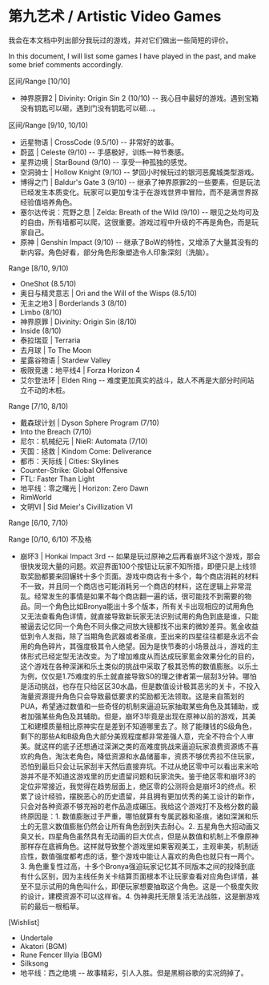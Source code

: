第九艺术 / Artistic Video Games
===

我会在本文档中列出部分我玩过的游戏，并对它们做出一些简短的评价。

In this document, I will list some games I have played in the past, and make
some brief comments accordingly.

区间/Range [10/10]

* 神界原罪2 | Divinity: Origin Sin 2 (10/10) -- 我心目中最好的游戏。遇到宝箱没有钥匙可以砸，遇到门没有钥匙可以砸...。

区间/Range [9/10, 10/10)

* 远星物语 | CrossCode (9.5/10) -- 非常好的故事。
* 蔚蓝 | Celeste (9/10) -- 手感极好，训练一种节奏感。
* 星界边境 | StarBound (9/10) -- 享受一种孤独的感觉。
* 空洞骑士 | Hollow Knight (9/10) -- 梦回小时候玩过的银河恶魔城类型游戏。
* 博得之门 | Baldur's Gate 3 (9/10) -- 继承了神界原罪2的一些要素，但是玩法已经发生本质变化。玩家可以更加专注于在游戏世界中冒险，而不是满世界抠经验值培养角色。
* 塞尔达传说：荒野之息 | Zelda: Breath of the Wild (9/10) -- 眼见之处均可及的自由，所有墙都可以爬，这很重要。游戏过程中升级的不再是角色，而是玩家自己。
* 原神 | Genshin Impact (9/10) -- 继承了BoW的特性，又增添了大量其没有的新内容。角色好看，部分角色形象塑造令人印象深刻（洗脑）。

Range [8/10, 9/10)

* OneShot (8.5/10)
* 奥日与精灵意志 | Ori and the Will of the Wisps (8.5/10)
* 无主之地3 | Borderlands 3 (8/10)
* Limbo (8/10)
* 神界原罪 | Divinity: Origin Sin (8/10)
* Inside (8/10)
* 泰拉瑞亚 | Terraria
* 去月球 | To The Moon
* 星露谷物语 | Stardew Valley
* 极限竞速：地平线4 | Forza Horizon 4
* 艾尔登法环 | Elden Ring -- 难度更加真实的战斗，敌人不再是大部分时间站立不动的木桩。

Range [7/10, 8/10)

* 戴森球计划 | Dyson Sphere Program (7/10)
* Into the Breach (7/10)
* 尼尔：机械纪元 | NieR: Automata (7/10)
* 天国：拯救 | Kindom Come: Deliverance
* 都市：天际线 | Cities: Skylines
* Counter-Strike: Global Offensive
* FTL: Faster Than Light
* 地平线：零之曙光 | Horizon: Zero Dawn
* RimWorld
* 文明VI | Sid Meier's Civillization VI

Range [6/10, 7/10)

Range [0/10, 6/10) 不及格

* 崩坏3 | Honkai Impact 3rd -- 如果是玩过原神之后再看崩坏3这个游戏，那会很快发现大量的问题。欢迎界面100个按钮让玩家不知所措，即便只是上线领取奖励都要来回辗转十多个页面。游戏中商店有十多个，每个商店消耗的材料不一致，并且同一个商店也可能消耗另一个商店的材料，这在逻辑上非常混乱。经常发生的事情是如果不每个商店翻一遍的话，很可能找不到需要的物品。同一个角色比如Bronya能出十多个版本，所有关卡出现相应的试用角色又无法查看角色详情，就直接导致新玩家无法识别试用的角色到底是谁，只能被逼去记忆同一个角色不同头像之间放大镜都找不出来的微妙差异。氪金收益低到令人发指，除了当期角色武器或者圣痕，歪出来的四星往往都是永远不会用的角色碎片，其强度极其令人绝望。因为是快节奏的小场景战斗，游戏的主体形式已经定型无法改变。为了增加难度从而达成玩家氪金效果分化的目的，这个游戏在各种深渊和乐土类似的挑战中采取了极其恐怖的数值膨胀。以乐土为例，仅仅是1.75难度的乐土就直接导致S0的理之律者第一层刮3分钟。哪怕是活动挑战，也存在只给区区30水晶，但是数值设计极其恶劣的关卡，不投入海量资源提升角色只会导致最低要求的奖励都无法领取。这是来自策划的PUA，希望通过数值和一些奇怪的机制来逼迫玩家抽取某些角色及其辅助，或者加强某些角色及其辅助。但是，崩坏3毕竟是出现在原神以前的游戏，其美工和建模质量相比原神实在是差到不知道哪里去了。除了能赚钱的S级角色，剩下的那些A和B级角色大部分美观程度都非常差强人意，完全不符合个人审美。就这样的底子还想通过深渊之类的高难度挑战来逼迫玩家浪费资源练不喜欢的角色，淘汰老角色，降低资源和水晶储蓄率，资质不够优秀拉不住玩家，恐怕到最后只会让玩家刮半天然后直接弃坑。不过从绝区零中可以看出来米哈游并不是不知道这游戏里的历史遗留问题和玩家流失。鉴于绝区零和崩坏3的定位非常接近，我觉得在趋势层面上，绝区零的公测将会是崩坏3的终点。积累了设计经验，摆脱恶心的历史遗留，并且拥有更加优秀的美工设计的新作，只会对各种资源不够充裕的老作品造成碾压。我给这个游戏打不及格分数的最终原因是：1. 数值膨胀过于严重，哪怕就算有专属武器和圣痕，诸如深渊和乐土的无意义数值膨胀仍然会让所有角色刮到失去耐心。2. 五星角色大招动画又臭又长，四星角色虽然具有无动画的巨大优点，但是从数值和机制上不像原神那样存在底裤角色。这样就导致整个游戏里如果客观美工，主观审美，机制适应性，数值强度都考虑的话，整个游戏中能让人喜欢的角色也就只有一两个。3. 角色重复性过高，十多个Bronya强迫玩家记忆其不同版本之间的投降到底有什么区别，因为主线任务关卡结算页面根本不让玩家查看对应角色详情，甚至不显示试用的角色叫什么，即便玩家想要抽取这个角色。这是一个极度失败的设计，建模资源不可以这样省。4. 伪神奥托无限复活无法战胜，这是删游戏前的最后一根稻草。

[Wishlist]

* Undertale
* Akatori (BGM)
* Rune Fencer Illyia (BGM)
* Silksong
* 地平线：西之绝境 -- 故事精彩，引人入胜。但是黑桐谷歌的实况鸽掉了。
